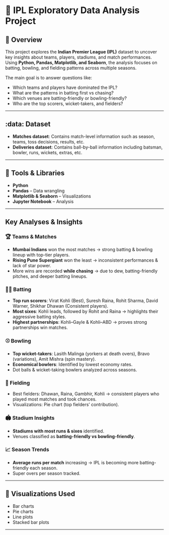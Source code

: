 # 🏏 IPL Exploratory Data Analysis Project  

## 📌 Overview  
This project explores the **Indian Premier League (IPL)** dataset to uncover key insights about teams, players, stadiums, and match performances. Using **Python, Pandas, Matplotlib, and Seaborn**, the analysis focuses on batting, bowling, and fielding patterns across multiple seasons.  

The main goal is to answer questions like:  
- Which teams and players have dominated the IPL?  
- What are the patterns in batting first vs chasing?  
- Which venues are batting-friendly or bowling-friendly?  
- Who are the top scorers, wicket-takers, and fielders?  

---

## :data: Dataset  
- **Matches dataset**: Contains match-level information such as season, teams, toss decisions, results, etc.  
- **Deliveries dataset**: Contains ball-by-ball information including batsman, bowler, runs, wickets, extras, etc.  

---

## 🧰 Tools & Libraries  
- **Python**  
- **Pandas** – Data wrangling  
- **Matplotlib & Seaborn** – Visualizations  
- **Jupyter Notebook** – Analysis  

---

##  Key Analyses & Insights  

### 🏆 Teams & Matches  
- **Mumbai Indians** won the most matches → strong batting & bowling lineup with top-tier players.  
- **Rising Pune Supergiant** won the least → inconsistent performances & lack of star power.  
- More wins are recorded **while chasing** → due to dew, batting-friendly pitches, and deeper batting lineups.  

### 👨‍🏏 Batting  
- **Top run scorers**: Virat Kohli (Best), Suresh Raina, Rohit Sharma, David Warner, Shikhar Dhawan (Consistent players).  
- **Most sixes**: Kohli leads, followed by Rohit and Raina → highlights their aggressive batting styles.  
- **Highest partnerships**: Kohli–Gayle & Kohli–ABD → proves strong partnerships win matches.  

### ⚾ Bowling  
- **Top wicket-takers**: Lasith Malinga (yorkers at death overs), Bravo (variations), Amit Mishra (spin mastery).  
- **Economical bowlers**: Identified by lowest economy rates.  
- Dot balls & wicket-taking bowlers analyzed across seasons.  

### 🧤 Fielding  
- Best fielders: Dhawan, Raina, Gambhir, Kohli → consistent players who played most matches and took chances.  
- Visualizations: Pie chart (top fielders’ contribution).  

### 🏟️ Stadium Insights  
- **Stadiums with most runs & sixes** identified.  
- Venues classified as **batting-friendly vs bowling-friendly**.  

### 📈 Season Trends  
- **Average runs per match** increasing → IPL is becoming more batting-friendly each season.  
- Super overs per season tracked.  

---

## 📍 Visualizations Used  
- Bar charts  
- Pie charts    
- Line plots  
- Stacked bar plots  

---
